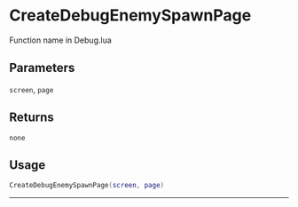 # CreateDebugEnemySpawnPage
Function name in Debug.lua
## Parameters
`screen`, `page`
## Returns
`none`
## Usage
```lua
CreateDebugEnemySpawnPage(screen, page)
```
---
